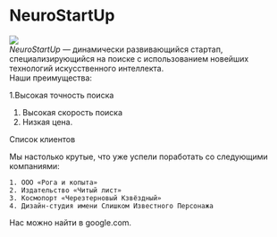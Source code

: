 # NeuroStartUp
![](https://netology-code.github.io/git-homeworks/introduction/assets/logo.png)<br>
*NeuroStartUp* — динамически развивающийся стартап, специализирующийся на поиске с использованием новейших технологий искусственного интеллекта.  
Наши преимущества: 

1.Высокая точность поиска   
1. Высокая скорость поиска    
2. Низкая цена.  

Список клиентов  

Мы настолько крутые, что уже успели поработать со следующими компаниями:  

    1. ООО «Рога и копыта»  
    2. Издательство «Читый лист»  
    3. Космопорт «Черезтерновый Кзвёздный»  
    4. Дизайн-студия имени Слишком Известного Персонажа  

Нас можно найти в google.com.